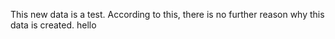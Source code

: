This new data is a test. According to this, there is no further reason why this data is created.
hello
